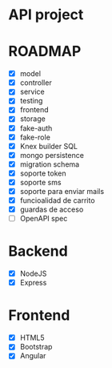 API project
=========================


# ROADMAP

- [x] model
- [x] controller
- [x] service
- [x] testing
- [x] frontend
- [x] storage
- [x] fake-auth
- [x] fake-role
- [x] Knex builder SQL
- [x] mongo persistence
- [x] migration schema
- [x] soporte token
- [x] soporte sms
- [x] soporte para enviar mails
- [x] funcioalidad de carrito
- [x] guardas de acceso
- [ ] OpenAPI spec

# Backend

- [x] NodeJS
- [x] Express

# Frontend

- [x] HTML5
- [x] Bootstrap
- [x] Angular
